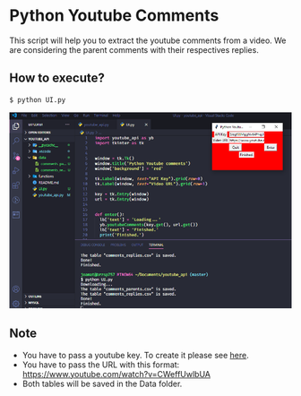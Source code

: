 # Python Youtube Comments

This script will help you to extract the youtube comments from a video. We are considering the parent comments with their respectives replies.

## How to execute?


```bash
$ python UI.py
```

![](media/vscode_environment.png)

## Note
- You have to pass a youtube key. To create it please see [here](https://developers.google.com/youtube/v3/docs).
- You have to pass the URL with this format: https://www.youtube.com/watch?v=CWeffUwlbUA
- Both tables will be saved in the Data folder.
